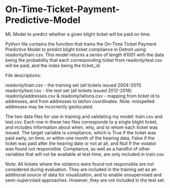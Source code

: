 # On-Time-Ticket-Payment-Predictive-Model
ML Model to predict whether a given blight ticket will be paid on time.

Python file contains the function that trains the On-Time Ticket Payment Predictive Model to predict blight ticket compliance in Detroit using readonly/train.csv. 
This model returns a series of length 61001 with the data being the probability that each corresponding ticket from readonly/test.csv will be paid, and the index being the ticket_id.


File descriptions:

readonly/train.csv - the training set (all tickets issued 2004-2011)
readonly/test.csv - the test set (all tickets issued 2012-2016)
readonly/addresses.csv & readonly/latlons.csv - mapping from ticket id to addresses, and from addresses to lat/lon coordinates. 
 Note: misspelled addresses may be incorrectly geolocated.


The two data files for use in training and validating my model: train.csv and test.csv. 
Each row in these two files corresponds to a single blight ticket, and includes information about when, why, and to whom each ticket was issued. 
The target variable is compliance, which is True if the ticket was paid early, on time, or within one month of the hearing data, False if the ticket was paid after the hearing date or not at all, and Null if the violator was found not responsible. Compliance, as well as a handful of other variables that will not be available at test-time, are only included in train.csv.

Note: All tickets where the violators were found not responsible are not considered during evaluation. They are included in the training set as an additional source of data for visualization, and to enable unsupervised and semi-supervised approaches. However, they are not included in the test set.
